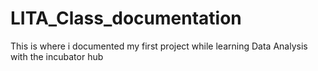 # LITA_Class_documentation
This is where i documented my first project while learning Data Analysis with the incubator hub
